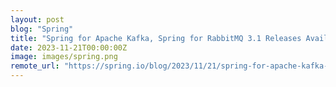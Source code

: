 ```yaml
---
layout: post
blog: "Spring"
title: "Spring for Apache Kafka, Spring for RabbitMQ 3.1 Releases Available"
date: 2023-11-21T00:00:00Z
image: images/spring.png
remote_url: "https://spring.io/blog/2023/11/21/spring-for-apache-kafka-spring-for-rabbitmq-3-1-releases-available"
---
```

